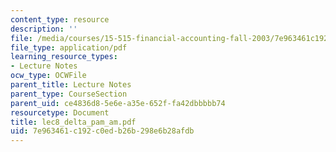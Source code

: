 ```yaml
---
content_type: resource
description: ''
file: /media/courses/15-515-financial-accounting-fall-2003/7e963461c192c0edb26b298e6b28afdb_lec8_delta_pam_am.pdf
file_type: application/pdf
learning_resource_types:
- Lecture Notes
ocw_type: OCWFile
parent_title: Lecture Notes
parent_type: CourseSection
parent_uid: ce4836d8-5e6e-a35e-652f-fa42dbbbbb74
resourcetype: Document
title: lec8_delta_pam_am.pdf
uid: 7e963461-c192-c0ed-b26b-298e6b28afdb
---
```

